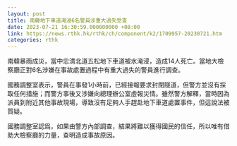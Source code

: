 ```yaml
---
layout: post
title: 南韓地下車道淹浸6名警員涉重大過失受查
date: 2023-07-21 16:30:59.000000000 +08:00
link: https://news.rthk.hk/rthk/ch/component/k2/1709957-20230721.htm
categories: rthk
---
```


南韓暴雨成災，當中忠清北道五松地下車道被水淹浸，造成14人死亡。當地大檢察廳正對6名涉嫌在事故處置過程中有重大過失的警員進行調查。

國務調整室表示，警員在事發1小時前，已經接報要求封閉隧道，但警方並沒有採取任何措施；而警方事後又涉嫌向總理辦公室虛報災情。雖然警方解釋，當時因為派員到附近其他事故現場，導致沒有足夠人手趕赴地下車道處置事件，但這說法被質疑。

國務調整室認爲，如果由警方內部調查，結果將難以獲得國民的信任，所以唯有借助大檢察廳的力量，查明造成事故原因。
